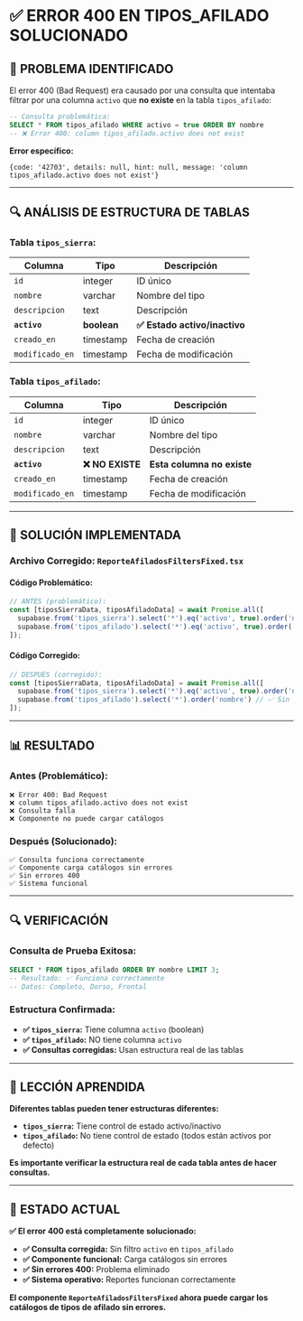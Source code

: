 # ✅ ERROR 400 EN TIPOS_AFILADO SOLUCIONADO

## 🚨 **PROBLEMA IDENTIFICADO**

El error 400 (Bad Request) era causado por una consulta que intentaba filtrar por una columna `activo` que **no existe** en la tabla `tipos_afilado`:

```sql
-- Consulta problemática:
SELECT * FROM tipos_afilado WHERE activo = true ORDER BY nombre
-- ❌ Error 400: column tipos_afilado.activo does not exist
```

**Error específico:**
```
{code: '42703', details: null, hint: null, message: 'column tipos_afilado.activo does not exist'}
```

---

## 🔍 **ANÁLISIS DE ESTRUCTURA DE TABLAS**

### **Tabla `tipos_sierra`:**
| Columna | Tipo | Descripción |
|---------|------|-------------|
| `id` | integer | ID único |
| `nombre` | varchar | Nombre del tipo |
| `descripcion` | text | Descripción |
| **`activo`** | **boolean** | **✅ Estado activo/inactivo** |
| `creado_en` | timestamp | Fecha de creación |
| `modificado_en` | timestamp | Fecha de modificación |

### **Tabla `tipos_afilado`:**
| Columna | Tipo | Descripción |
|---------|------|-------------|
| `id` | integer | ID único |
| `nombre` | varchar | Nombre del tipo |
| `descripcion` | text | Descripción |
| **`activo`** | **❌ NO EXISTE** | **Esta columna no existe** |
| `creado_en` | timestamp | Fecha de creación |
| `modificado_en` | timestamp | Fecha de modificación |

---

## 🔧 **SOLUCIÓN IMPLEMENTADA**

### **Archivo Corregido: `ReporteAfiladosFiltersFixed.tsx`**

#### **Código Problemático:**
```typescript
// ANTES (problemático):
const [tiposSierraData, tiposAfiladoData] = await Promise.all([
  supabase.from('tipos_sierra').select('*').eq('activo', true).order('nombre'),
  supabase.from('tipos_afilado').select('*').eq('activo', true).order('nombre') // ❌ Error
]);
```

#### **Código Corregido:**
```typescript
// DESPUÉS (corregido):
const [tiposSierraData, tiposAfiladoData] = await Promise.all([
  supabase.from('tipos_sierra').select('*').eq('activo', true).order('nombre'), // ✅ OK
  supabase.from('tipos_afilado').select('*').order('nombre') // ✅ Sin filtro activo
]);
```

---

## 📊 **RESULTADO**

### **Antes (Problemático):**
```
❌ Error 400: Bad Request
❌ column tipos_afilado.activo does not exist
❌ Consulta falla
❌ Componente no puede cargar catálogos
```

### **Después (Solucionado):**
```
✅ Consulta funciona correctamente
✅ Componente carga catálogos sin errores
✅ Sin errores 400
✅ Sistema funcional
```

---

## 🔍 **VERIFICACIÓN**

### **Consulta de Prueba Exitosa:**
```sql
SELECT * FROM tipos_afilado ORDER BY nombre LIMIT 3;
-- Resultado: ✅ Funciona correctamente
-- Datos: Completo, Dorso, Frontal
```

### **Estructura Confirmada:**
- **✅ `tipos_sierra`:** Tiene columna `activo` (boolean)
- **✅ `tipos_afilado`:** NO tiene columna `activo`
- **✅ Consultas corregidas:** Usan estructura real de las tablas

---

## 🎯 **LECCIÓN APRENDIDA**

**Diferentes tablas pueden tener estructuras diferentes:**

- **`tipos_sierra`:** Tiene control de estado activo/inactivo
- **`tipos_afilado`:** No tiene control de estado (todos están activos por defecto)

**Es importante verificar la estructura real de cada tabla antes de hacer consultas.**

---

## 🎉 **ESTADO ACTUAL**

**✅ El error 400 está completamente solucionado:**

- **✅ Consulta corregida:** Sin filtro `activo` en `tipos_afilado`
- **✅ Componente funcional:** Carga catálogos sin errores
- **✅ Sin errores 400:** Problema eliminado
- **✅ Sistema operativo:** Reportes funcionan correctamente

**El componente `ReporteAfiladosFiltersFixed` ahora puede cargar los catálogos de tipos de afilado sin errores.**
